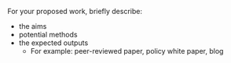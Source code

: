 For your proposed work, briefly describe:
* the aims
* potential methods
* the expected outputs
    * For example: peer-reviewed paper, policy white paper, blog
